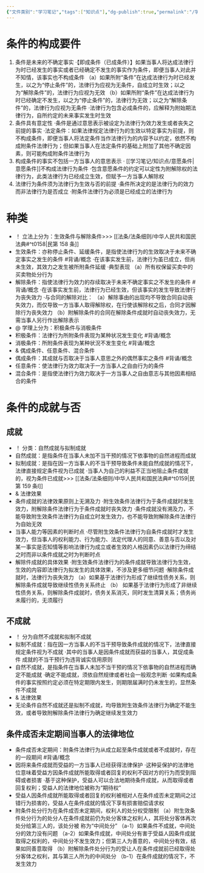 ```yaml
---
{"文件类别":"学习笔记","tags":["知识点"],"dg-publish":true,"permalink":"/学习笔记/知识点/附条件法律行为/","dgPassFrontmatter":true,"noteIcon":""}
---
```


# 条件的构成要件
1. 条件是未来的不确定事实
·【即成条件（已成条件）】如果当事人将达成法律行为时已经发生的事实或者已经确定不发生的事实作为条件，即便当事人对此并不知情，该事实也不构成条件
（a）如果所附“条件”在达成法律行为时已经发生，以之为“停止条件”的，法律行为应视为无条件，自成立时生效；以之为“解除条件”的，法律行为应视为无效
（b）如果所附“条件”在达成法律行为时已经确定不发生，以之为“停⽌条件”的，法律行为无效；以之为“解除条件”的，法律行为应视为无条件
·法律行为包含必成条件的，应解释为附始期法律行为，自所约定的未来事实发生时生效 
2. 条件具有意定性
·条件是通过意思表示被设定为法律行为效力发生或者丧失之前提的事实
·法定条件：如果法律规定法律行为的生效以特定事实为前提，则不构成条件，即便当事人将法定条件当作法律行为的内容予以约定，依然不构成附条件法律行为；但如果当事⼈在法定条件的基础上附加了其他不确定因素，则可能构成附条件法律行为
3. 构成条件的事实不包括一方当事人的意思表示
· [[学习笔记/知识点/意愿条件\|意愿条件]]不构成法律行为条件
·包含意愿条件的约定可以定性为附解除权的法律行为，此类法律行为已经成立生效，但赋予一方当事人解除权
4. 法律行为条件须为法律行为生效与否的前提 
·条件所决定的是法律行为的效力而非法律行为是否成立
·附条件法律行为必须是已经成立的法律行为
# 种类
- ！ 立法上分为：生效条件与解除条件>>> [[法条/法条细则/中华人民共和国民法典#^t0158\|民第 158 条]]
- 生效条件：亦称停止条件、延缓条件，是指使法律行为的生效取决于未来不确定事实之发生的条件 #背诵/概念 
·在该事实发生前，法律行为虽已成立，但尚未生效，其效力之发生被所附条件延缓
·典型表现
（a）所有权保留买卖中的买卖物处分行为
- 解除条件：指使法律行为效力的存续取决于未来不确定事实之不发生的条件 #背诵/概念 
·在该事实发生前，法律行为已经生效，但该事实的发生导致法律行为丧失效力
·与合同的解除对比：
（a）解除事由的出现均不导致合同自动丧失效力，而仅导致一方当事人取得解除权，在行使该解除权之后，合同才因解除行为丧失效力
（b）附解除条件的合同在解除条件成就时自动丧失效力，无需当事人另行作出解除表示
- @ 学理上分为：积极条件与消极条件
- 积极条件：法律行为所附条件表现为某种状况发生变化 #背诵/概念 
- 消极条件：所附条件表现为某种状況不发生变化 #背诵/概念 
- & 偶成条件、任意条件、混合条件
- 偶成条件：其成就与否取决于当事人意思之外的偶然事实之条件 #背诵/概念 
- 任意条件：使法律行为效力取决于一方当事人之自由行为的条件
- 混合条件：是指使法律行为效力取决于一方当事人之自由意志与其他因素相结合的条件

# 条件的成就与否
## 成就
- ！ 分类：自然成就与拟制成就
- 自然成就：是指条件在当事人未加不当干预的情况下依事物的自然进程而成就
- 拟制成就：是指在因一方当事人的不当干预导致条件未能自然成就的情况下，法律直接规定条件视为已成就
·当事人为自己的利益不正当地阻止条件成就的，视为条件已成就>>> [[法条/法条细则/中华人民共和国民法典#^t0159\|民第 159 条Ⅰ]]
- & 法律效果
- 条件成就的法律效果原则上无溯及力
·附生效条件法律行为于条件成就时发生效力，附解除条件法律行为于条件成就时丧失效力
·条件成就没有溯及力，不能导致附生效条件法律行为自成立时发生效力，也不能导致附解除条件法律行为自始无效
- 当事人能力等因素的判断时点
·尽管附生效条件法律行为自条件成就时才发生效力，但当事人的权利能力、行为能力、法定代理人的同意、善意与否以及对某一事实是否知情等影响法律行为成立或者生效的人格因素仍以法律行为缔结之时而非以条件成就之时为判断时点
- 解除件成就的具体效果
·附生效条件法律行为的条件成就导致法律行为生效，生效的内容即法律行为拟发生的具体效果，不涉及更多细节问题
·解除条件成就时，法律行为丧失效力
（a）如果基于法律行为形成了继续性债务关系，则解除条件成就导致继续性债务关系终止
（b） 如果基于法律行为形成了非继续性债务关系，则解除条件成就时，债务关系消灭，同时发生清算关系；债务尚未履行的，无须履行
## 不成就
- ！ 分为自然不成就和拟制不成就
- 拟制不成就：指在因一方当事人的不当干预导致条件成就的情况下，法律直接规定条件视为不成就
·其中的当事人是因条件成就而获益的当事人，其促成条件 成就的不当干预行为违背诚实信用原则
- 自然不成就，是指条件在当事人未加不当干预的情况下依事物的自然进程而确定不能成就
·确定不能成就，须依自然规律或者社会一般观念判断
·如果构成条件的事实按照约定必须在特定期限内发生，则期限届满时仍未发生的，显然条件不成就
- & 法律效果
- 无论条件自然不成就还是拟制不成就，均导致附生效条件法律行为确定不能生效，或者导致附解除条件法律行为确定继续发生效力

## 条件成否未定期间当事人的法律地位 
- 条件成否未定期间：附条件法律行为从成立起至条件成就或者不成就时，存在的一段期间 #背诵/概念 
- 因将来条件成就而受益的一方当事人已经获得法律保护
·这种妥保护的法律地位意味着受益方因条件成就所能取得或者回复的权利不因对方的行为而受到阻碍或者损害 
·基于这种保护，受益人可以合法地期待条件成就，从而取得或者回复权利；受益人的法律地位被称为“期待权”
- 受益人因条件成就所能取得或者回复的权利被相对人在条件成否未定期间之过错行为损害的，受益人在条件成就的情况下享有损害赔偿请求权
- 附条件处分行为在条件成否未定期间，权利人的处分权受限制
（a）附生效条件处分行为的处分人在条件成就前仍为处分客体之权利人，其将处分客体再次处分给第三人的，该处分被 称为“中间处分”
（a-1）如果条件不成就，中间处分的效力没有问题
（a-2）如果条件成就，中间处分有害于受益人因条件成就取得之权利的，中间处分不发生效力；但第三人为善意的，中间处分有效，结果如同善意取得
（b）附解除条件处分行为的受让人在条件成就前已经取得处分客体之权利，其与第三人所为的中间处分
（b-1）在条件成就的情况下，不发生效力
